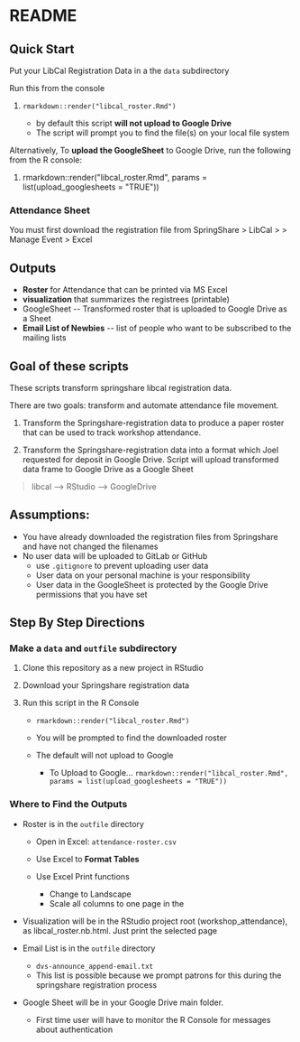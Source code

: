 # README


## Quick Start

Put your LibCal Registration Data in a the `data` subdirectory

Run this from the console
1. `rmarkdown::render("libcal_roster.Rmd")`

    - by default this script **will not upload to Google Drive**
    - The script will prompt you to find the file(s) on your local file system

Alternatively, To **upload the GoogleSheet** to Google Drive, run the following from the R console:

1. rmarkdown::render("libcal_roster.Rmd", params = list(upload_googlesheets = "TRUE"))

### Attendance Sheet

You must first download the registration file from SpringShare > LibCal > <your event> >  Manage Event > Excel


## Outputs

- **Roster** for Attendance that can be printed via MS Excel
- **visualization** that summarizes the registrees (printable)
- GoogleSheet -- Transformed roster that is uploaded to Google Drive as a Sheet
- **Email List of Newbies** -- list of people who want to be subscribed to the mailing lists

## Goal of these scripts

These scripts transform springshare libcal registration data.

There are two goals: transform and automate attendance file movement.

1. Transform the Springshare-registration data to produce a paper roster that can be used to track workshop attendance.

2. Transform the Springshare-registration data into a format which Joel requested for deposit in Google Drive.  Script will upload transformed data frame to Google Drive as a Google Sheet

> libcal --> RStudio --> GoogleDrive

## Assumptions:

- You have already downloaded the registration files from Springshare and have not changed the filenames
- No user data will be uploaded to GitLab or GitHub
    - use `.gitignore` to prevent uploading user data
    - User data on your personal machine is your responsibility
    - User data in the GoogleSheet is protected by the Google Drive permissions that you have set


## Step By Step Directions

### Make a `data` and `outfile` subdirectory 

1. Clone this repository as a new project in RStudio
1. Download your Springshare registration data 
1. Run this script in the R Console

    - `rmarkdown::render("libcal_roster.Rmd")`
    - You will be prompted to find the downloaded roster
    - The default will not upload to Google
    
        - To Upload to Google...   `rmarkdown::render("libcal_roster.Rmd", params = list(upload_googlesheets = "TRUE"))`


### Where to Find the Outputs

- Roster is in the `outfile` directory
    
    - Open in Excel:  `attendance-roster.csv`
    - Use Excel to **Format Tables** 
    - Use Excel Print functions
    
        - Change to Landscape 
        - Scale all columns to one page in the 
    
- Visualization will be in the RStudio project root (workshop_attendance), as libcal_roster.nb.html.  Just print the selected page

- Email List is in the `outfile` directory

    - `dvs-announce_append-email.txt`
    - This list is possible because we prompt patrons for this during the springshare registration process

- Google Sheet will be in your Google Drive main folder.

    - First time user will have to monitor the R Console for messages about authentication



